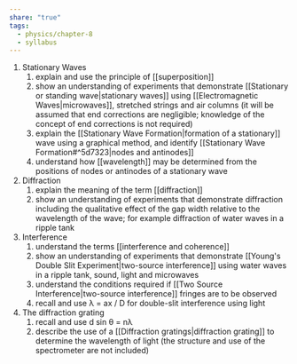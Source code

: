 ```yaml
---
share: "true"
tags:
  - physics/chapter-8
  - syllabus
---
```


1. Stationary Waves
	1. explain and use the principle of [[superposition]]
	2. show an understanding of experiments that demonstrate [[Stationary or standing wave|stationary waves]] using [[Electromagnetic Waves|microwaves]], stretched strings and air columns (it will be assumed that end corrections are negligible; knowledge of the concept of end corrections is not required)
	3. explain the [[Stationary Wave Formation|formation of a stationary]] wave using a graphical method, and identify [[Stationary Wave Formation#^5d7323|nodes and antinodes]]
	4. understand how [[wavelength]] may be determined from the positions of nodes or antinodes of a stationary wave
2. Diffraction
	1. explain the meaning of the term [[diffraction]]
	2. show an understanding of experiments that demonstrate diffraction including the qualitative effect of the gap width relative to the wavelength of the wave; for example diffraction of water waves in a ripple tank
3. Interference
	1. understand the terms [[interference and coherence]]
	2. show an understanding of experiments that demonstrate [[Young's Double Slit Experiment|two-source interference]] using water waves in a ripple tank, sound, light and microwaves
	3. understand the conditions required if [[Two Source Interference|two-source interference]] fringes are to be observed
	4. recall and use λ = ax / D for double-slit interference using light
4. The diffraction grating
	1. recall and use d sin θ = nλ
	2. describe the use of a [[Diffraction gratings|diffraction grating]] to determine the wavelength of light (the structure and use of the spectrometer are not included)
